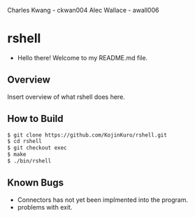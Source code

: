 Charles Kwang - ckwan004
Alec Wallace - awall006

# rshell
* Hello there! Welcome to my README.md file.
## Overview
Insert overview of what rshell does here.

## How to Build
```bash
$ git clone https://github.com/KojinKuro/rshell.git
$ cd rshell
$ git checkout exec
$ make
$ ./bin/rshell
```

## Known Bugs
* Connectors has not yet been implmented into the program.
* problems with exit.
